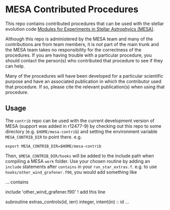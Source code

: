# MESA Contributed Procedures

This repo contains contributed procedures that can be used with the
stellar evolution code [Modules for Experiments in Stellar Astrophyics
(MESA)](http://mesa.sourceforge.net/).

Although this repo is administered by the MESA team and many of the
contributions are from team members, it is *not* part of the main
trunk and the MESA team takes no responsibility for the correctness of
the procedures.  If you are having trouble with a particular
procedure, you should contact the person(s) who contributed that
procedure to see if they can help.

Many of the procedures will have been developed for a particular
scientific purpose and have an associated publication in which the
contributor used that procedure.  If so, please cite the relevant
publication(s) when using that procedure.

## Usage

The `contrib` repo can be used with the current development version of
MESA (support was added in r12477-9) by checking out this repo to some
directory (e.g. `$HOME/mesa-contrib`) and setting the environment
variable `MESA_CONTRIB_DIR` to point there. e.g.

    export MESA_CONTRIB_DIR=$HOME/mesa-contrib

Then, `$MESA_CONTRIB_DIR/hooks` will be added to the include path when
compiling a MESA `work` folder.  Use your chosen routine by adding an
`include` statements after `contains` in your `run_star_extras.f`. e.g.
to use `hooks/other_wind_grafener.f90`, you would add something like

   ...
   contains
   
   include 'other_wind_grafener.f90'       ! add this line
   
   subroutine extras_controls(id, ierr)
      integer, intent(in) :: id
   ...
